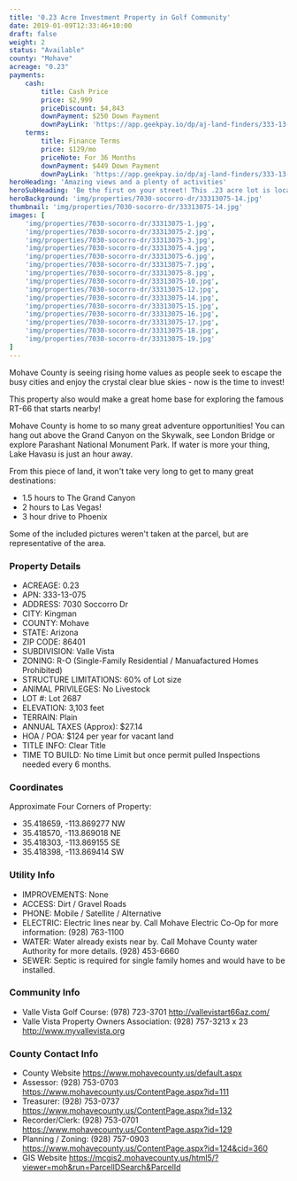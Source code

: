 ```yaml
---
title: '0.23 Acre Investment Property in Golf Community'
date: 2019-01-09T12:33:46+10:00
draft: false
weight: 2
status: "Available"
county: "Mohave"
acreage: "0.23"
payments:
    cash:
        title: Cash Price
        price: $2,999
        priceDiscount: $4,843
        downPayment: $250 Down Payment
        downPayLink: 'https://app.geekpay.io/dp/aj-land-finders/333-13-141-cash-down-payment'
    terms:
        title: Finance Terms
        price: $129/mo
        priceNote: For 36 Months
        downPayment: $449 Down Payment
        downPayLink: 'https://app.geekpay.io/dp/aj-land-finders/333-13-141-terms-down-payment'
heroHeading: 'Amazing views and a plenty of activities'
heroSubHeading: 'Be the first on your street! This .23 acre lot is located in Valle Vista Golf development. Don’t let this deal pass you by!'
heroBackground: 'img/properties/7030-socorro-dr/33313075-14.jpg'
thumbnail: 'img/properties/7030-socorro-dr/33313075-14.jpg'
images: [
    'img/properties/7030-socorro-dr/33313075-1.jpg',
    'img/properties/7030-socorro-dr/33313075-2.jpg',
    'img/properties/7030-socorro-dr/33313075-3.jpg',
    'img/properties/7030-socorro-dr/33313075-4.jpg',
    'img/properties/7030-socorro-dr/33313075-6.jpg',
    'img/properties/7030-socorro-dr/33313075-7.jpg',
    'img/properties/7030-socorro-dr/33313075-8.jpg',
    'img/properties/7030-socorro-dr/33313075-10.jpg',
    'img/properties/7030-socorro-dr/33313075-12.jpg',
    'img/properties/7030-socorro-dr/33313075-14.jpg',
    'img/properties/7030-socorro-dr/33313075-15.jpg',
    'img/properties/7030-socorro-dr/33313075-16.jpg',
    'img/properties/7030-socorro-dr/33313075-17.jpg',
    'img/properties/7030-socorro-dr/33313075-18.jpg',
    'img/properties/7030-socorro-dr/33313075-19.jpg'
]
---
```

Mohave County is seeing rising home values as people seek to escape the busy cities and enjoy the crystal clear blue skies - now is the time to invest!

This property also would make a great home base for exploring the famous RT-66 that starts nearby!

Mohave County is home to so many great adventure opportunities! You can hang out above the Grand Canyon on the Skywalk, see London Bridge or explore Parashant National Monument Park. If water is more your thing, Lake Havasu is just an hour away. 

From this piece of land, it won't take very long to get to many great destinations:
- 1.5 hours to The Grand Canyon
- 2 hours to Las Vegas!
- 3 hour drive to Phoenix 

Some of the included pictures weren't taken at the parcel, but are representative of the area.

### Property Details

- ACREAGE: 0.23
- APN: 333-13-075
- ADDRESS: 7030 Soccorro Dr
- CITY: Kingman
- COUNTY: Mohave
- STATE: Arizona
- ZIP CODE: 86401
- SUBDIVISION: Valle Vista
- ZONING: R-O (Single-Family Residential / Manuafactured Homes Prohibited)
- STRUCTURE LIMITATIONS: 60% of Lot size
- ANIMAL PRIVILEGES: No Livestock
- LOT #: Lot 2687
- ELEVATION: 3,103 feet
- TERRAIN: Plain
- ANNUAL TAXES (Approx): $27.14
- HOA / POA: $124 per year for vacant land
- TITLE INFO: Clear Title
- TIME TO BUILD: No time Limit but once permit pulled Inspections needed every 6 months.


### Coordinates
Approximate Four Corners of Property:

* 35.418659, -113.869277 NW
* 35.418570, -113.869018 NE
* 35.418303, -113.869155 SE
* 35.418398, -113.869414 SW

### Utility Info
- IMPROVEMENTS: None
- ACCESS: Dirt / Gravel Roads
- PHONE: Mobile / Satellite / Alternative
- ELECTRIC: Electric lines near by. Call Mohave Electric Co-Op for more information: (928) 763-1100
- WATER: Water already exists near by. Call Mohave County water Authority for more details. (928) 453-6660
- SEWER: Septic is required for single family homes and would have to be installed.

### Community Info
- Valle Vista Golf Course:  (978) 723-3701      http://vallevistart66az.com/
- Valle Vista Property Owners Association:   (928) 757-3213 x 23      http://www.myvallevista.org

### County Contact Info

- County Website	https://www.mohavecounty.us/default.aspx
- Assessor: 	(928) 753-0703      https://www.mohavecounty.us/ContentPage.aspx?id=111
- Treasurer: (928) 753-0737      https://www.mohavecounty.us/ContentPage.aspx?id=132
- Recorder/Clerk: 	(928) 753-0701      https://www.mohavecounty.us/ContentPage.aspx?id=129
- Planning / Zoning:	(928) 757-0903 https://www.mohavecounty.us/ContentPage.aspx?id=124&cid=360 
- GIS Website	https://mcgis2.mohavecounty.us/html5/?viewer=moh&run=ParcelIDSearch&ParcelId

